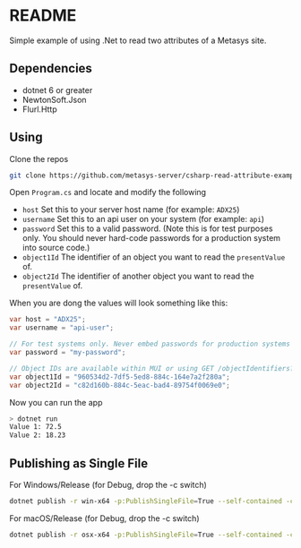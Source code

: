# README

Simple example of using .Net to read two attributes of a Metasys site.

## Dependencies

* dotnet 6 or greater
* NewtonSoft.Json
* Flurl.Http

## Using

Clone the repos

```bash
git clone https://github.com/metasys-server/csharp-read-attribute-example
```

Open `Program.cs` and locate and modify the following

* `host` Set this to your server host name (for example: `ADX25`)
* `username` Set this to an api user on your system (for example: `api`)
* `password` Set this to a valid password. (Note this is for test purposes only. You should never hard-code passwords for a production system into source code.)
* `object1Id` The identifier of an object you want to read the `presentValue` of.
* `object2Id` The identifier of another object you want to read the `presentValue` of.

When you are dong the values will look something like this:

```csharp
var host = "ADX25";
var username = "api-user";

// For test systems only. Never embed passwords for production systems in your code.
var password = "my-password";

// Object IDs are available within MUI or using GET /objectIdentifiers?fqr={fqr}
var object1Id = "960534d2-7df5-5ed8-884c-164e7a2f280a";
var object2Id = "c82d160b-884c-5eac-bad4-89754f0069e0";
```

Now you can run the app

```bash
> dotnet run
Value 1: 72.5
Value 2: 18.23
```

## Publishing as Single File

For Windows/Release (for Debug, drop the -c switch)

```bash
dotnet publish -r win-x64 -p:PublishSingleFile=True --self-contained -c Release
```

For macOS/Release (for Debug, drop the -c switch)

```bash
dotnet publish -r osx-x64 -p:PublishSingleFile=True --self-contained -c Release
```
